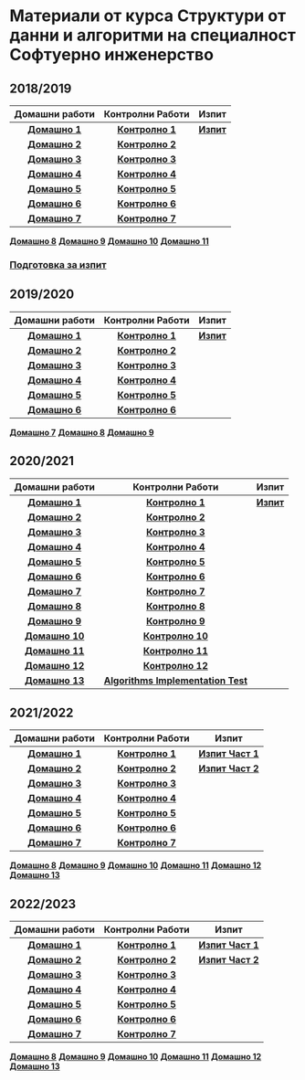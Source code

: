 # Материали от курса Структури от данни и алгоритми на специалност Софтуерно инженерство
## 2018/2019

Домашни работи|Контролни Работи|Изпит|
:-:|:-:|:-:
[**Домашно 1**](https://www.hackerrank.com/practice-1-si)|[**Контролно 1**](https://www.hackerrank.com/sda-test)|[**Изпит**](https://www.hackerrank.com/sda-exam-27-01-19-)
[**Домашно 2**](https://www.hackerrank.com/si-practice-2)|[**Контролно 2**](https://www.hackerrank.com/sda-ttest-2)
[**Домашно 3**](https://www.hackerrank.com/practice-3-1)|[**Контролно 3**](https://www.hackerrank.com/sdatest3)
[**Домашно 4**](https://www.hackerrank.com/si-practice-4)|[**Контролно 4**](https://www.hackerrank.com/test4-sda-)
[**Домашно 5**](https://www.hackerrank.com/si-practice-5)|[**Контролно 5**](https://www.hackerrank.com/sda-test-5)
[**Домашно 6**](https://www.hackerrank.com/sda-hw-6)|[**Контролно 6**](https://www.hackerrank.com/test6-sda )
[**Домашно 7**](https://www.hackerrank.com/si-practice-7)|[**Контролно 7**](https://www.hackerrank.com/test7-sda-soft-eng)
[**Домашно 8**](https://www.hackerrank.com/sda-hw-8)
[**Домашно 9**](https://www.hackerrank.com/sda-hw-9)
[**Домашно 10**](https://www.hackerrank.com/sda-hw-10)
[**Домашно 11**](https://www.hackerrank.com/sda-hw-11)

### [Подготовка за изпит](https://www.hackerrank.com/prepareforfinalexam)

## 2019/2020
Домашни работи|Контролни Работи|Изпит|
:-:|:-:|:-:
[**Домашно 1**](https://www.hackerrank.com/practice-1-sda)|[**Контролно 1**](https://www.hackerrank.com/sda-2019-2020-test1)|[**Изпит**](https://www.hackerrank.com/sda-2019-2020-exam-2e3nr4rr)
[**Домашно 2**](https://www.hackerrank.com/practice-2-sda)|[**Контролно 2**](https://www.hackerrank.com/sda-test2)
[**Домашно 3**](https://www.hackerrank.com/practice-3-sda)|[**Контролно 3**](https://www.hackerrank.com/sda-2019-2020-test3)
[**Домашно 4**](https://www.hackerrank.com/practice-4-sda)|[**Контролно 4**](https://www.hackerrank.com/sda-2019-2020-test4)
[**Домашно 5**](https://www.hackerrank.com/practice-5-sda)|[**Контролно 5**](https://www.hackerrank.com/sda-2019-2020-test-5)
[**Домашно 6**](https://www.hackerrank.com/practice-6-sda)|[**Контролно 6**](https://www.hackerrank.com/contests/test6sda-renfuvidbviw)
[**Домашно 7**](https://www.hackerrank.com/practice-7-sda)
[**Домашно 8**](https://www.hackerrank.com/practice-8-sda)
[**Домашно 9**](https://www.hackerrank.com/practice-9-sda)

## 2020/2021
Домашни работи|Контролни Работи|Изпит|
:-:|:-:|:-:
[**Домашно 1**](https://www.hackerrank.com/contests/sda-homework-1/challenges)|[**Контролно 1**](https://www.hackerrank.com/contests/sda-2020-2021-test1/challenges)|[**Изпит**](https://www.hackerrank.com/contests/exam-2020-02-06-sda/challenges)
[**Домашно 2**](https://www.hackerrank.com/contests/sda-homework-2/challenges)|[**Контролно 2**](https://www.hackerrank.com/contests/sda-2020-2021-test2-erfdw/challenges)
[**Домашно 3**](https://www.hackerrank.com/contests/sda-homework-3/challenges)|[**Контролно 3**](https://www.hackerrank.com/contests/sda-2020-2021-test3-trvdd/challenges)
[**Домашно 4**](https://www.hackerrank.com/contests/sda-homework-4/challenges)|[**Контролно 4**](https://www.hackerrank.com/contests/sda-2020-2021-test4-tsdcfh/challenges)
[**Домашно 5**](https://www.hackerrank.com/contests/sda-homework-5/challenges)|[**Контролно 5**](https://www.hackerrank.com/contests/sda-2020-2021-test5-trgdcw/challenges)
[**Домашно 6**](https://www.hackerrank.com/contests/sda-homework-6/challenges)|[**Контролно 6**](https://www.hackerrank.com/contests/sda-2020-2021-test6-dbr8t-r/challenges)
[**Домашно 7**](https://www.hackerrank.com/contests/sda-homework-7/challenges)|[**Контролно 7**](https://www.hackerrank.com/contests/sda-2020-2021-test7-8jfn4/challenges)
[**Домашно 8**](https://www.hackerrank.com/contests/sda-homework-8/challenges)|[**Контролно 8**](https://www.hackerrank.com/contests/sda-2020-2021-test8-immwjff/challenges)
[**Домашно 9**](https://www.hackerrank.com/contests/sda-homework-9/challenges)|[**Контролно 9**](https://www.hackerrank.com/contests/sda-2020-2021-test9-wefnkcsdw/challenges)
[**Домашно 10**](https://www.hackerrank.com/contests/sda-homework-10/challenges)|[**Контролно 10**](https://www.hackerrank.com/contests/sda-2020-2021-test10-f43j2hj/challenges)
[**Домашно 11**](https://www.hackerrank.com/contests/sda-homework-11/challenges)|[**Контролно 11**](https://www.hackerrank.com/sda-2020-2021-test11-43ed5rf)
[**Домашно 12**](https://www.hackerrank.com/contests/sda-homework-12/challenges)|[**Контролно 12**](https://www.hackerrank.com/contests/sda-2020-2021-test12-12ws4dw/challenges)
[**Домашно 13**](https://www.hackerrank.com/contests/sda-homework-13/challenges)|[**Algorithms Implementation Test**](https://www.hackerrank.com/contests/algorithms-implementation-test-environment/challenges)

## 2021/2022
Домашни работи|Контролни Работи|Изпит|
:-:|:-:|:-:
[**Домашно 1**](https://www.hackerrank.com/sda-hw-1)|[**Контролно 1**](https://www.hackerrank.com/contests/sda-2021-2021-test-1/challenges)|[**Изпит Част 1**](https://www.hackerrank.com/exam-2022-part1-sda )
[**Домашно 2**](https://www.hackerrank.com/sda-hw-2)|[**Контролно 2**](https://www.hackerrank.com/sda-2021-2021-test-2-test)|[**Изпит Част 2**](https://www.hackerrank.com/exam-2022-part2-sda)
[**Домашно 3**](https://www.hackerrank.com/sda-hw-3)|[**Контролно 3**](https://www.hackerrank.com/sda-2021-2021-test-3-november16)
[**Домашно 4**](https://www.hackerrank.com/sda-hw-4)|[**Контролно 4**](https://www.hackerrank.com/sda-2021-2022-test4-nov30)
[**Домашно 5**](https://www.hackerrank.com/sda-hw-5)|[**Контролно 5**](https://www.hackerrank.com/sda-2021-2022-test5-8dec)
[**Домашно 6**](https://www.hackerrank.com/sda-hw-6-2021)|[**Контролно 6**](https://www.hackerrank.com/contests/sda-2021-2022-test-6-christmas)
[**Домашно 7**](https://www.hackerrank.com/sda-hw-7)|[**Контролно 7**](https://www.hackerrank.com/contests/sda-2021-2022-test-7-final/challenges)
[**Домашно 8**](https://www.hackerrank.com/sda-hw-8-2021)
[**Домашно 9**](https://www.hackerrank.com/sda-hw-9-2021)
[**Домашно 10**](https://www.hackerrank.com/sda-hw-10-2021)
[**Домашно 11**](https://www.hackerrank.com/sda-hw-11-2021)
[**Домашно 12**](https://www.hackerrank.com/12-2)
[**Домашно 13**](https://www.hackerrank.com/sda-hw-13-2022)

## 2022/2023
Домашни работи|Контролни Работи|Изпит|
:-:|:-:|:-:
[**Домашно 1**](https://www.hackerrank.com/sda-hw-1-2022)|[**Контролно 1**](https://www.hackerrank.com/sda-test1-2022-2023)|[**Изпит Част 1**](https://www.hackerrank.com/sda-exam-20222023-part-1)
[**Домашно 2**](https://www.hackerrank.com/sda-hw-2-2022)|[**Контролно 2**](https://www.hackerrank.com/contests/sda-test-2022-2023-wdfgs/challenges)|[**Изпит Част 2**](https://www.hackerrank.com/sda-exam-20222023-part-2 )
[**Домашно 3**](https://www.hackerrank.com/sda-hw-3-2022)|[**Контролно 3**](https://www.hackerrank.com/contests/sda-test3-2022-2023-rdsafgtvh/challenges/)
[**Домашно 4**](https://www.hackerrank.com/sda-hw-4-2022)|[**Контролно 4**](https://www.hackerrank.com/contests/sda-test4-2022-2023-343rrsdfs/challenges)
[**Домашно 5**](https://www.hackerrank.com/sda-hw-5-2022)|[**Контролно 5**](https://www.hackerrank.com/sda-test5-2022-2023-43wdst52 )
[**Домашно 6**](https://www.hackerrank.com/sda-hw-6-2022)|[**Контролно 6**](https://www.hackerrank.com/contests/sda-test6-2022-2023-iythgbeu3 )
[**Домашно 7**](https://www.hackerrank.com/sda-hw-7-2022)|[**Контролно 7**](https://www.hackerrank.com/contests/sda-2022-2023-test7-123-43/challenges )
[**Домашно 8**](https://www.hackerrank.com/sda-hw-8-2022)
[**Домашно 9**](https://www.hackerrank.com/sda-hw-9-2022)
[**Домашно 10**](https://www.hackerrank.com/sda-hw-10-2022)
[**Домашно 11**](https://www.hackerrank.com/sda-hw-11-2022)
[**Домашно 12**](https://www.hackerrank.com/sda-hw-12-2022)
[**Домашно 13**](https://www.hackerrank.com/sda-hw-13-2022-1)
